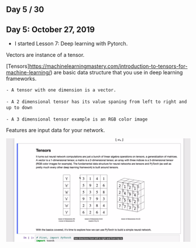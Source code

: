 ## Day 5 / 30



## Day 5: October 27, 2019
- I started Lesson 7: Deep learning with Pytorch.

Vectors are instance of a tensor.

[Tensors]https://machinelearningmastery.com/introduction-to-tensors-for-machine-learning/) are basic data structure that you use in deep learning frameworks. 

	- A tensor with one dimension is a vector.

	- A 2 dimensional tensor has its value spaning from left to right and up to down

	- A 3 dimensional tensor example is an RGB color image

Features are input data for your network.


![Tensors](tensors.png)